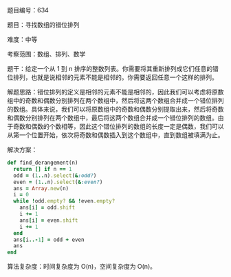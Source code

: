 题目编号：634

题目：寻找数组的错位排列

难度：中等

考察范围：数组、排列、数学

题干：给定一个从 1 到 n 排序的整数列表。你需要将其重新排列成它们任意的错位排列，也就是说相邻的元素不能是相邻的。你需要返回任意一个这样的排列。

解题思路：错位排列的定义是相邻的元素不能是相邻的，因此我们可以考虑将原数组中的奇数和偶数分别排列在两个数组中，然后将这两个数组合并成一个错位排列的数组。具体来说，我们可以将原数组中的奇数和偶数分别提取出来，然后将奇数和偶数分别排列在两个数组中，最后将这两个数组合并成一个错位排列的数组。由于奇数和偶数的个数相等，因此这个错位排列的数组的长度一定是偶数，我们可以从第一个位置开始，依次将奇数和偶数插入到这个数组中，直到数组被填满为止。

解决方案：

```ruby
def find_derangement(n)
  return [] if n == 1
  odd = (1..n).select(&:odd?)
  even = (1..n).select(&:even?)
  ans = Array.new(n)
  i = 0
  while !odd.empty? && !even.empty?
    ans[i] = odd.shift
    i += 1
    ans[i] = even.shift
    i += 1
  end
  ans[i..-1] = odd + even
  ans
end
```

算法复杂度：时间复杂度为 O(n)，空间复杂度为 O(n)。